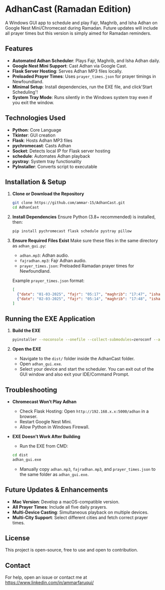 # AdhanCast (Ramadan Edition)

A Windows GUI app to schedule and play Fajr, Maghrib, and Isha Adhan on Google Nest Mini/Chromecast during Ramadan. Future updates will include all prayer times but this version is simply aimed for Ramadan reminders.

## Features
- **Automated Adhan Scheduler**: Plays Fajr, Maghrib, and Isha Adhan daily.
- **Google Nest Mini Support**: Cast Adhan via Google Cast.
- **Flask Server Hosting**: Serves Adhan MP3 files locally.
- **Preloaded Prayer Times**: Uses `prayer_times.json` for prayer timings in Newfoundland.
- **Minimal Setup**: Install dependencies, run the EXE file, and click'Start Scheduling'!
- **System Tray Mode**: Runs silently in the Windows system tray even if you exit the window.

## Technologies Used
- **Python**: Core Language
- **Tkinter**: GUI creation
- **Flask**: Hosts Adhan MP3 files
- **pychromecast**: Casts Adhan
- **Socket**: Detects local IP for Flask server hosting
- **schedule**: Automates Adhan playback
- **pystray**: System tray functionality
- **PyInstaller**: Converts script to executable

## Installation & Setup
1. **Clone or Download the Repository**
    ```sh
    git clone https://github.com/ammar-15/AdhanCast.git
    cd AdhanCast
    ```

2. **Install Dependencies**
    Ensure Python (3.8+ recommended) is installed, then:
    ```sh
    pip install pychromecast flask schedule pystray pillow
    ```

3. **Ensure Required Files Exist**
    Make sure these files in the same directory as `adhan_gui.py`:
    - `adhan.mp3`: Adhan audio.
    - `fajradhan.mp3`: Fajr Adhan audio.
    - `prayer_times.json`: Preloaded Ramadan prayer times for Newfoundland.

    Example `prayer_times.json` format:
    ```json
    [
      {"date": "01-03-2025", "fajr": "05:17", "maghrib": "17:47", "isha": "19:12"},
      {"date": "02-03-2025", "fajr": "05:14", "maghrib": "17:48", "isha": "19:13"}
    ]
    ```

## Running the EXE Application
1. **Build the EXE**
    ```sh
    pyinstaller --noconsole --onefile --collect-submodules=zeroconf --add-data "adhan.mp3;." --add-data "fajradhan.mp3;." --add-data "prayer_times.json;." adhan_gui.py
    ```

2. **Open the EXE**
    - Navigate to the `dist/` folder inside the AdhanCast folder.
    - Open `adhan_gui.exe`.
    - Select your device and start the scheduler. You can exit out of the GUI window and also exit your IDE/Command Prompt.

## Troubleshooting
- **Chromecast Won’t Play Adhan**
    - Check Flask Hosting: Open `http://192.168.x.x:5000/adhan` in a browser.
    - Restart Google Nest Mini.
    - Allow Python in Windows Firewall.

- **EXE Doesn’t Work After Building**
    - Run the EXE from CMD:
    ```sh
    cd dist
    adhan_gui.exe
    ```
    - Manually copy `adhan.mp3`, `fajradhan.mp3`, and `prayer_times.json` to the same folder as `adhan_gui.exe`.

## Future Updates & Enhancements
- **Mac Version**: Develop a macOS-compatible version.
- **All Prayer Times**: Include all five daily prayers.
- **Multi-Device Casting**: Simultaneous playback on multiple devices.
- **Multi-City Support**: Select different cities and fetch correct prayer times.

## License
This project is open-source, free to use and open to contribution.

## Contact
For help, open an issue or contact me at https://www.linkedin.com/in/ammarfaruqui/
